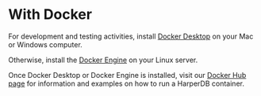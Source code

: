 # With Docker

For development and testing activities, install [Docker Desktop](https://docs.docker.com/desktop/) on your Mac or Windows computer.

Otherwise, install the [Docker Engine](https://docs.docker.com/engine/install/) on your Linux server.

Once Docker Desktop or Docker Engine is installed, visit our [Docker Hub page](https://hub.docker.com/r/harperdb/harperdb) for information and examples on how to run a HarperDB container.
